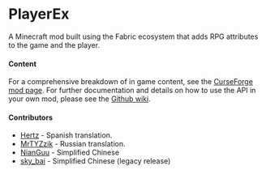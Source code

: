 # PlayerEx
A Minecraft mod built using the Fabric ecosystem that adds RPG attributes to the game and the player.

#### Content

For a comprehensive breakdown of in game content, see the [CurseForge mod page](https://www.curseforge.com/minecraft/mc-mods/player-ex). For further documentation and details on how to use the API in your own mod, please see the [Github wiki](https://github.com/CleverNucleus/PlayerEx/wiki).

#### Contributors
 - [Hertz](https://github.com/elhertz) - Spanish translation.
 - [MrTYZzik](https://github.com/MrTYZzik) - Russian translation.
 - [NianGuu](https://github.com/NianGuu) - Simplified Chinese
 - [sky_bai](https://github.com/a1640727878) - Simplified Chinese (legacy release)